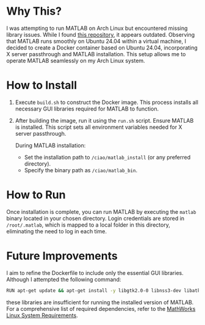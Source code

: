 # Why This?

I was attempting to run MATLAB on Arch Linux but encountered missing library issues. While I found [this repository](https://github.com/chriswifn/Install-Matlab-on-Arch-Linux), it appears outdated. Observing that MATLAB runs smoothly on Ubuntu 24.04 within a virtual machine, I decided to create a Docker container based on Ubuntu 24.04, incorporating X server passthrough and MATLAB installation. This setup allows me to operate MATLAB seamlessly on my Arch Linux system.

# How to Install

1. Execute `build.sh` to construct the Docker image. This process installs all necessary GUI libraries required for MATLAB to function.

2. After building the image, run it using the `run.sh` script. Ensure MATLAB is installed. This script sets all environment variables needed for X server passthrough.

   During MATLAB installation:

   - Set the installation path to `/ciao/matlab_install` (or any preferred directory).
   - Specify the binary path as `/ciao/matlab_bin`.

# How to Run

Once installation is complete, you can run MATLAB by executing the `matlab` binary located in your chosen directory. Login credentials are stored in `/root/.matlab`, which is mapped to a local folder in this directory, eliminating the need to log in each time.

# Future Improvements

I aim to refine the Dockerfile to include only the essential GUI libraries. Although I attempted the following command:

```bash
RUN apt-get update && apt-get install -y libgtk2.0-0 libnss3-dev libatk-bridge2.0-dev libdrm-dev libgbm-dev libasound-dev libgl-dev
```

these libraries are insufficient for running the installed version of MATLAB. For a comprehensive list of required dependencies, refer to the [MathWorks Linux System Requirements](https://www.mathworks.com/support/requirements/matlab-linux.html).
